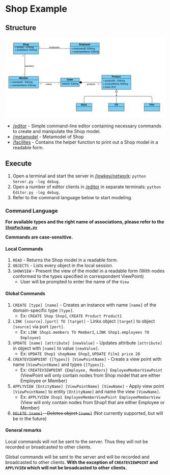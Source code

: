 # Shop Example

## Structure

![Image](./img/shop_metamodel.png)

- [/editor](./editor) - Simple command-line editor containing necessary commands to create and manipulate the Shop model.
- [/metamodel](./metamodel) - Metamodel of Shop
- [/facilites](./facilities) - Contains the helper function to print out a Shop model in a readable form.

## Execute

1. Open a terminal and start the server in [/lowkey/network](./lowkey/network): ```python Server.py -log debug```.
2. Open a number of editor clients in [/editor](./editor) in separate terminals: ```python Editor.py -log debug```.
3. Refer to the command language below to start modeling.

### Command Language
**For available types and the right name of associations, please refer to the [`ShopPackage.py`](./metamodel/ShopPackage.py)**

**Commands are case-sensitive.**

#### Local Commands
1. `READ` - Returns the Shop model in a readable form.
2. `OBJECTS` - Lists every object in the local session.
3. `SHOWVIEW` - Present the view of the model in a readable form (With nodes conformed to the types specified in correspondent ViewPoint)
   - User will be prompted to enter the name of the `View`

#### Global Commands
1. `CREATE [type] [name]` - Creates an instance with name `[name]` of the domain-specific type `[type]`.
    - Ex: `CREATE Shop Shop1`, `CREATE Product Product1`
2. `LINK [source].[port] TO [target]` - Links object `[target]` to object `[source]` via port `[port]`.
    - Ex: `LINK Shop1.members TO Member1`, `LINK Shop1.employees TO Employee1`
3. `UPDATE [name] [attribute] [newValue]` - Updates attribute `[attribute]` in object with `[name]` to value `[newValue]`.
    - Ex: `UPDATE Shop1 shopName Shop2`, `UPDATE Film1 price 20`
4. `CREATEVIEWPOINT {[Types]} [ViewPointName]` - Create a view point with name `[ViewPointName]` and types `{[Types]}`.
    - Ex: `CREATEVIEWPOINT {Employee, Members} EmployeeMemberViewPoint` (ViewPoint will only contain nodes from Shop model that are either Employee or Member)
5. `APPLYVIEW [EntityName] [ViewPointName] [ViewName]` - Apply view point `[ViewPointName]` to entity `[EntityName]` and name the view `[ViewName]`.
    - Ex: `APPLYVIEW Shop1 EmployeeMemberViewPoint EmployeeMemberView` (View will only contain nodes from Shop1 that are either Employee or Member)
6. ~~`DELETE [name]` - Deletes object `[name]`~~ (Not currently supported, but will be in the future)

#### General remarks

Local commands will not be sent to the server. Thus they will not be recorded or broadcasted to other clients. 

Global commands will be sent to the server and will be recorded and broadcasted to other clients. **With the exception of `CREATEVIEWPOINT` and `APPLYVIEW` which will not be broadcasted to other clients.**
